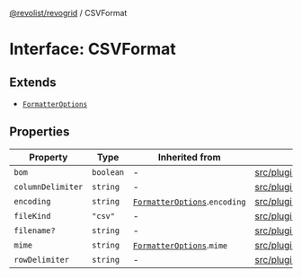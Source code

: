 [@revolist/revogrid](README.md) / CSVFormat

# Interface: CSVFormat

## Extends

- [`FormatterOptions`](Interface.FormatterOptions.md)

## Properties

| Property | Type | Inherited from | Defined in |
| ------ | ------ | ------ | ------ |
| `bom` | `boolean` | - | [src/plugins/export/types.ts:23](https://github.com/revolist/revogrid/blob/6d16baf0ac19236f5511b0ce2aeccf75326e95c2/src/plugins/export/types.ts#L23) |
| `columnDelimiter` | `string` | - | [src/plugins/export/types.ts:24](https://github.com/revolist/revogrid/blob/6d16baf0ac19236f5511b0ce2aeccf75326e95c2/src/plugins/export/types.ts#L24) |
| `encoding` | `string` | [`FormatterOptions`](Interface.FormatterOptions.md).`encoding` | [src/plugins/export/types.ts:13](https://github.com/revolist/revogrid/blob/6d16baf0ac19236f5511b0ce2aeccf75326e95c2/src/plugins/export/types.ts#L13) |
| `fileKind` | `"csv"` | - | [src/plugins/export/types.ts:22](https://github.com/revolist/revogrid/blob/6d16baf0ac19236f5511b0ce2aeccf75326e95c2/src/plugins/export/types.ts#L22) |
| `filename?` | `string` | - | [src/plugins/export/types.ts:26](https://github.com/revolist/revogrid/blob/6d16baf0ac19236f5511b0ce2aeccf75326e95c2/src/plugins/export/types.ts#L26) |
| `mime` | `string` | [`FormatterOptions`](Interface.FormatterOptions.md).`mime` | [src/plugins/export/types.ts:12](https://github.com/revolist/revogrid/blob/6d16baf0ac19236f5511b0ce2aeccf75326e95c2/src/plugins/export/types.ts#L12) |
| `rowDelimiter` | `string` | - | [src/plugins/export/types.ts:25](https://github.com/revolist/revogrid/blob/6d16baf0ac19236f5511b0ce2aeccf75326e95c2/src/plugins/export/types.ts#L25) |
